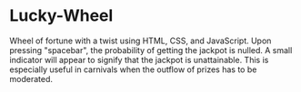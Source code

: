 # Lucky-Wheel

Wheel of fortune with a twist using HTML, CSS, and JavaScript. Upon pressing "spacebar", the probability of getting the jackpot is nulled. A small indicator will appear to signify that the jackpot is unattainable. This is especially useful in carnivals when the outflow of prizes has to be moderated.
